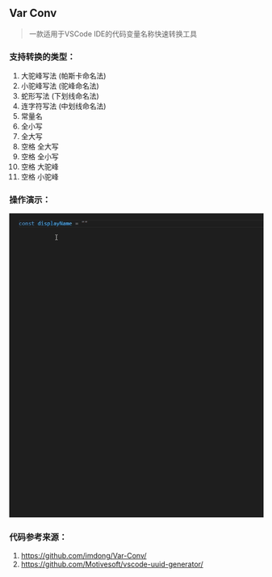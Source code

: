 ## Var Conv

> 一款适用于VSCode IDE的代码变量名称快速转换工具

### 支持转换的类型：

1. 大驼峰写法 (帕斯卡命名法)
2. 小驼峰写法 (驼峰命名法)
3. 蛇形写法 (下划线命名法)
4. 连字符写法 (中划线命名法)
5. 常量名
6. 全小写
7. 全大写
8. 空格 全大写
9. 空格 全小写
10. 空格 大驼峰
11. 空格 小驼峰

### 操作演示：
![](演示.gif)

### 代码参考来源：

1. https://github.com/imdong/Var-Conv/
2. https://github.com/Motivesoft/vscode-uuid-generator/